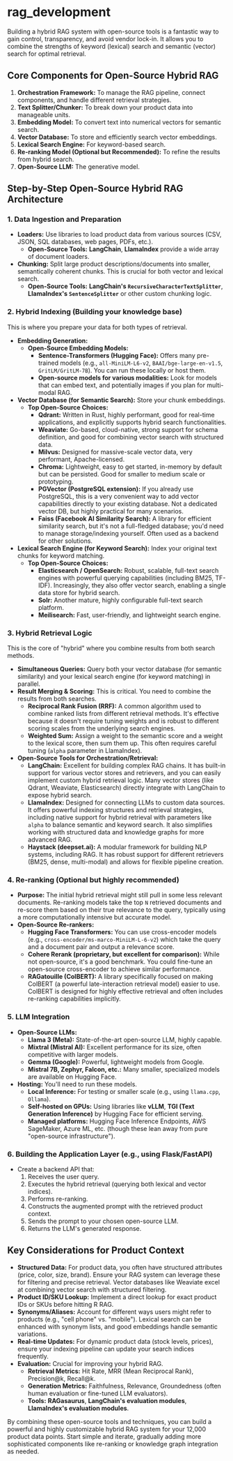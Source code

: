 # rag_development

Building a hybrid RAG system with open-source tools is a fantastic way to gain control, transparency, and avoid vendor lock-in. It allows you to combine the strengths of keyword (lexical) search and semantic (vector) search for optimal retrieval.

## Core Components for Open-Source Hybrid RAG

1.  **Orchestration Framework:** To manage the RAG pipeline, connect components, and handle different retrieval strategies.
2.  **Text Splitter/Chunker:** To break down your product data into manageable units.
3.  **Embedding Model:** To convert text into numerical vectors for semantic search.
4.  **Vector Database:** To store and efficiently search vector embeddings.
5.  **Lexical Search Engine:** For keyword-based search.
6.  **Re-ranking Model (Optional but Recommended):** To refine the results from hybrid search.
7.  **Open-Source LLM:** The generative model.

## Step-by-Step Open-Source Hybrid RAG Architecture

### 1. Data Ingestion and Preparation

* **Loaders:** Use libraries to load product data from various sources (CSV, JSON, SQL databases, web pages, PDFs, etc.).
    * **Open-Source Tools:** **LangChain**, **LlamaIndex** provide a wide array of document loaders.
* **Chunking:** Split large product descriptions/documents into smaller, semantically coherent chunks. This is crucial for both vector and lexical search.
    * **Open-Source Tools:** **LangChain's `RecursiveCharacterTextSplitter`**, **LlamaIndex's `SentenceSplitter`** or other custom chunking logic.

### 2. Hybrid Indexing (Building your knowledge base)

This is where you prepare your data for both types of retrieval.

* **Embedding Generation:**
    * **Open-Source Embedding Models:**
        * **Sentence-Transformers (Hugging Face):** Offers many pre-trained models (e.g., `all-MiniLM-L6-v2`, `BAAI/bge-large-en-v1.5`, `GritLM/GritLM-7B`). You can run these locally or host them.
        * **Open-source models for various modalities:** Look for models that can embed text, and potentially images if you plan for multi-modal RAG.
* **Vector Database (for Semantic Search):** Store your chunk embeddings.
    * **Top Open-Source Choices:**
        * **Qdrant:** Written in Rust, highly performant, good for real-time applications, and explicitly supports hybrid search functionalities.
        * **Weaviate:** Go-based, cloud-native, strong support for schema definition, and good for combining vector search with structured data.
        * **Milvus:** Designed for massive-scale vector data, very performant, Apache-licensed.
        * **Chroma:** Lightweight, easy to get started, in-memory by default but can be persisted. Good for smaller to medium scale or prototyping.
        * **PGVector (PostgreSQL extension):** If you already use PostgreSQL, this is a very convenient way to add vector capabilities directly to your existing database. Not a dedicated vector DB, but highly practical for many scenarios.
        * **Faiss (Facebook AI Similarity Search):** A library for efficient similarity search, but it's not a full-fledged database; you'd need to manage storage/indexing yourself. Often used as a backend for other solutions.
* **Lexical Search Engine (for Keyword Search):** Index your original text chunks for keyword matching.
    * **Top Open-Source Choices:**
        * **Elasticsearch / OpenSearch:** Robust, scalable, full-text search engines with powerful querying capabilities (including BM25, TF-IDF). Increasingly, they also offer vector search, enabling a single data store for hybrid search.
        * **Solr:** Another mature, highly configurable full-text search platform.
        * **Meilisearch:** Fast, user-friendly, and lightweight search engine.

### 3. Hybrid Retrieval Logic

This is the core of "hybrid" where you combine results from both search methods.

* **Simultaneous Queries:** Query both your vector database (for semantic similarity) and your lexical search engine (for keyword matching) in parallel.
* **Result Merging & Scoring:** This is critical. You need to combine the results from both searches.
    * **Reciprocal Rank Fusion (RRF):** A common algorithm used to combine ranked lists from different retrieval methods. It's effective because it doesn't require tuning weights and is robust to different scoring scales from the underlying search engines.
    * **Weighted Sum:** Assign a weight to the semantic score and a weight to the lexical score, then sum them up. This often requires careful tuning (`alpha` parameter in LlamaIndex).
* **Open-Source Tools for Orchestration/Retrieval:**
    * **LangChain:** Excellent for building complex RAG chains. It has built-in support for various vector stores and retrievers, and you can easily implement custom hybrid retrieval logic. Many vector stores (like Qdrant, Weaviate, Elasticsearch) directly integrate with LangChain to expose hybrid search.
    * **LlamaIndex:** Designed for connecting LLMs to custom data sources. It offers powerful indexing structures and retrieval strategies, including native support for hybrid retrieval with parameters like `alpha` to balance semantic and keyword search. It also simplifies working with structured data and knowledge graphs for more advanced RAG.
    * **Haystack (deepset.ai):** A modular framework for building NLP systems, including RAG. It has robust support for different retrievers (BM25, dense, multi-modal) and allows for flexible pipeline creation.

### 4. Re-ranking (Optional but highly recommended)

* **Purpose:** The initial hybrid retrieval might still pull in some less relevant documents. Re-ranking models take the top `N` retrieved documents and re-score them based on their true relevance to the query, typically using a more computationally intensive but accurate model.
* **Open-Source Re-rankers:**
    * **Hugging Face Transformers:** You can use cross-encoder models (e.g., `cross-encoder/ms-marco-MiniLM-L-6-v2`) which take the query and a document pair and output a relevance score.
    * **Cohere Rerank (proprietary, but excellent for comparison):** While not open-source, it's a good benchmark. You could fine-tune an open-source cross-encoder to achieve similar performance.
    * **RAGatouille (ColBERT):** A library specifically focused on making ColBERT (a powerful late-interaction retrieval model) easier to use. ColBERT is designed for highly effective retrieval and often includes re-ranking capabilities implicitly.

### 5. LLM Integration

* **Open-Source LLMs:**
    * **Llama 3 (Meta):** State-of-the-art open-source LLM, highly capable.
    * **Mixtral (Mistral AI):** Excellent performance for its size, often competitive with larger models.
    * **Gemma (Google):** Powerful, lightweight models from Google.
    * **Mistral 7B, Zephyr, Falcon, etc.:** Many smaller, specialized models are available on Hugging Face.
* **Hosting:** You'll need to run these models.
    * **Local Inference:** For testing or smaller scale (e.g., using `llama.cpp`, `Ollama`).
    * **Self-hosted on GPUs:** Using libraries like **vLLM**, **TGI (Text Generation Inference)** by Hugging Face for efficient serving.
    * **Managed platforms:** Hugging Face Inference Endpoints, AWS SageMaker, Azure ML, etc. (though these lean away from pure "open-source infrastructure").

### 6. Building the Application Layer (e.g., using Flask/FastAPI)

* Create a backend API that:
    1.  Receives the user query.
    2.  Executes the hybrid retrieval (querying both lexical and vector indices).
    3.  Performs re-ranking.
    4.  Constructs the augmented prompt with the retrieved product context.
    5.  Sends the prompt to your chosen open-source LLM.
    6.  Returns the LLM's generated response.

## Key Considerations for Product Context

* **Structured Data:** For product data, you often have structured attributes (price, color, size, brand). Ensure your RAG system can leverage these for filtering and precise retrieval. Vector databases like Weaviate excel at combining vector search with structured filtering.
* **Product ID/SKU Lookup:** Implement a direct lookup for exact product IDs or SKUs before hitting R RAG.
* **Synonyms/Aliases:** Account for different ways users might refer to products (e.g., "cell phone" vs. "mobile"). Lexical search can be enhanced with synonym lists, and good embeddings handle semantic variations.
* **Real-time Updates:** For dynamic product data (stock levels, prices), ensure your indexing pipeline can update your search indices frequently.
* **Evaluation:** Crucial for improving your hybrid RAG.
    * **Retrieval Metrics:** Hit Rate, MRR (Mean Reciprocal Rank), Precision@k, Recall@k.
    * **Generation Metrics:** Faithfulness, Relevance, Groundedness (often human evaluation or fine-tuned LLM evaluators).
    * **Tools:** **RAGasaurus**, **LangChain's evaluation modules**, **LlamaIndex's evaluation modules**.

By combining these open-source tools and techniques, you can build a powerful and highly customizable hybrid RAG system for your 12,000 product data points. Start simple and iterate, gradually adding more sophisticated components like re-ranking or knowledge graph integration as needed.